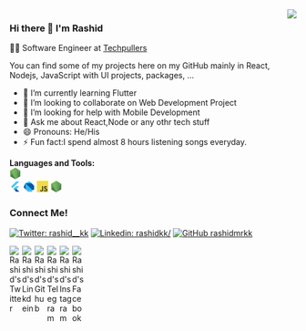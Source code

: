 

<img align='right' src="https://github-readme-stats.vercel.app/api?username=fuadaslam&show_icons=true">

### Hi there 👋  I'm Rashid

👨‍💻 Software Engineer at [Techpullers](https://techpullers.com/)

<!-- <img src="https://cdn.worldvectorlogo.com/logos/flutter-logo.svg" alt="Flutter" width="20" height="20">  -->
You can find some of my projects here on my GitHub mainly in React, Nodejs, JavaScript with UI projects, packages, ...

- 🌱 I’m currently learning Flutter
- 👯 I’m looking to collaborate on Web Development Project
- 🤔 I’m looking for help with Mobile Development
- 💬 Ask me about React,Node or any othr tech stuff
- 😄 Pronouns: He/His
- ⚡ Fun fact:I spend almost 8 hours listening songs everyday.

**Languages and Tools:**  
<code><img height="20" src="https://raw.githubusercontent.com/github/explore/80688e429a7d4ef2fca1e82350fe8e3517d3494d/topics/nodejs/nodejs.png"></code>  
<code><img height="20" src="https://raw.githubusercontent.com/github/explore/80688e429a7d4ef2fca1e82350fe8e3517d3494d/topics/flutter/flutter.png"></code>
<code><img height="20" src="https://raw.githubusercontent.com/github/explore/80688e429a7d4ef2fca1e82350fe8e3517d3494d/topics/dart/dart.png"></code>
<code><img height="20" src="https://raw.githubusercontent.com/github/explore/80688e429a7d4ef2fca1e82350fe8e3517d3494d/topics/javascript/javascript.png"></code>
<code><img height="20" src="https://raw.githubusercontent.com/github/explore/80688e429a7d4ef2fca1e82350fe8e3517d3494d/topics/nodejs/nodejs.png"></code>    


### Connect Me!

[![Twitter: rashid__kk](https://img.shields.io/twitter/follow/rashid__kk?style=social)](https://twitter.com/rashid__kk)
[![Linkedin: rashidkk/](https://img.shields.io/badge/-rashidkk-blue?style=flat-square&logo=Linkedin&logoColor=white&link=https://www.linkedin.com/in/rashidkk/)](https://www.linkedin.com/in/rashidkk/)
[![GitHub rashidmrkk](https://img.shields.io/github/followers/rashidmrkk?label=follow&style=social)](https://github.com/rashidmrkk)
<!-- [![website](https://img.shields.io/badge/PortfolioWebsite-fuadaslam-2648ff?style=flat-square&logo=google-chrome)](https://fuadaslam.github.io/MyPorfolio/) -->

<a href="https://twitter.com/rashid__kk">
  <img align="left" alt="Rashid's Twitter" width="22px" src="https://cdn.jsdelivr.net/npm/simple-icons@v3/icons/twitter.svg" />
</a>
<a href="https://linkedin.com/in/rashidkk/">
  <img align="left" alt="Rashid's Linkdein" width="22px" src="https://cdn.jsdelivr.net/npm/simple-icons@v3/icons/linkedin.svg" />
</a>
<a href="https://github.com/rashidmrkk">
  <img align="left" alt="Rashid's Github" width="22px" src="https://cdn.jsdelivr.net/npm/simple-icons@v3/icons/github.svg" />
</a>
<a href="https://t.me/rashid_k_k">
  <img align="left" alt="Rashid's Telegram" width="22px" src="https://cdn.jsdelivr.net/npm/simple-icons@v3/icons/telegram.svg" />
</a>
<a href="https://instagram.com/rashid_k_k/">
  <img align="left" alt="Rashid's Instagram" width="22px" src="https://cdn.jsdelivr.net/npm/simple-icons@v3/icons/instagram.svg" />
</a>
<a href="https://www.facebook.com/muhammed.rashid.7564/">
  <img align="left" alt="Rashid's Facebook" width="22px" src="https://cdn.jsdelivr.net/npm/simple-icons@v3/icons/facebook.svg" />
</a>
